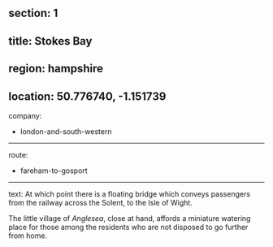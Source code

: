 ﻿section: 1
----
title: Stokes Bay
----
region: hampshire
----
location: 50.776740, -1.151739
----
company:
- london-and-south-western
----
route:
- fareham-to-gosport
----
text: At which point there is a floating bridge which conveys passengers from the railway across the Solent, to the Isle of Wight.

The little village of *Anglesea*, close at hand, affords a miniature watering place for those among the residents who are not disposed to go further from home.
